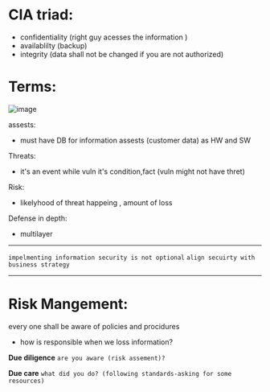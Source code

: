 # CIA triad:

- confidentiality (right guy acesses the information ) 
- availablilty (backup)
- integrity (data shall not be changed if you are not authorized)

# Terms:

![image](https://user-images.githubusercontent.com/72389059/212635306-0d5fb233-c2b3-43cd-8ff1-fe0ce5b6f732.png)

assests:
  
  - must have DB for information assests (customer data) as HW and SW
  
Threats:
  - it's an event while vuln it's condition,fact (vuln might not have thret)

Risk:
  - likelyhood of threat happeing , amount of loss

Defense in depth:
  - multilayer
___
`impelmenting information security is not optional`
  `align secuirty with business strategy`
___

# Risk Mangement:

every one shall be aware of policies and procidures

- how is responsible when we loss information?

**Due diligence**
`are you aware (risk assement)? `

**Due care**
`what did you do? (following standards-asking for some resources)`


